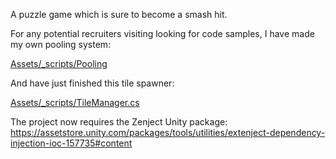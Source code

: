 A puzzle game which is sure to become a smash hit.

For any potential recruiters visiting looking for code samples, I have made my own pooling system:

[Assets/_scripts/Pooling](https://github.com/standingcode/word-slide/tree/5e1880ce87e993695ec8d64a589ea44098067d9f/Assets/_scripts/Pooling)

And have just finished this tile spawner:

[Assets/_scripts/TileManager.cs](https://github.com/standingcode/word-slide/blob/a4bd74f37443c081eccdbc82056897856b5f6f51/Assets/_scripts/TileManager.cs)

The project now requires the Zenject Unity package: https://assetstore.unity.com/packages/tools/utilities/extenject-dependency-injection-ioc-157735#content
